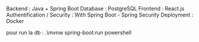 Backend : Java + Spring Boot 
Database : PostgreSQL 
Frontend : React.js 
Authentification / Security : With Spring Boot - Spring Security 
Deployment : Docker


pour run la db :  .\mvnw spring-boot:run powershell
